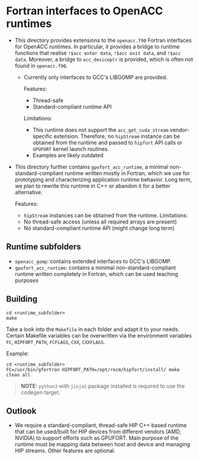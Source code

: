 # Fortran interfaces to OpenACC runtimes

* This directory provides extensions to the `openacc.f90` Fortran
  interfaces for OpenACC runtimes.
  In particular, it provides a bridge to runtime functions that
  realise `!$acc enter data`, `!$acc exit data`, and `!$acc data`.
  Moreover, a bridge to `acc_deviceptr` is provided, which
  is often not found in `openacc.f90`.
 
  * Currently only interfaces to GCC's LIBGOMP are provided.

    Features:
    * Thread-safe
    * Standard-compliant runtime API

    Limitations:
    * This runtime does not support the `acc_get_cuda_stream` vendor-specific extension.
      Therefore, no `hipStream` instance can be obtained from the runtime and passed to 
      `hipfort` API calls or `GPUFORT` kernel launch routines.
    * Examples are likely outdated 

* This directory further contains `gpufort_acc_runtime`, a minimal non-standard-compliant runtime written 
  mostly in Fortran, which we use for prototyping and characterizing application runtime behavior. 
  Long term, we plan to rewrite this runtime in C++ or abandon it for a better alternative.
 
  Features:
  * `hipStream` instances can be obtained from the runtime.
  Limitations:
  * No thread-safe access (unless all required arrays are present)
  * No standard-compliant runtime API (might change long term) 

## Runtime subfolders

* `openacc_gomp`: contains extended interfaces to GCC's LIBGOMP.
* `gpufort_acc_runtime`: contains a minimal non-standard-compliant runtime written 
  completely in Fortran, which can be used teaching purposes

## Building

```
cd <runtime_subfolder>
make
```

Take a look into the `Makefile` in each folder and adapt it to your needs.
Certain Makefile variables can be overwritten via the environment variables  
`FC`, `HIPFORT_PATH`, `FCFLAGS`, `CXX`, `CXXFLAGS`.

Example:

```
cd <runtime_subfolder>
FC=/usr/bin/gfortran HIPFORT_PATH=/opt/rocm/hipfort/install/ make clean all
```

> **NOTE:** `python3` with `jinja2` package installed is required to use the codegen target.`

## Outlook

* We require a standard-compliant, thread-safe HIP C++ based runtime that can
  be used/built for HIP devices from different vendors (AMD, NVIDIA) to
  support efforts such as GPUFORT. Main purpose of the runtime must be
  mapping data between host and device and managing HIP streams.
  Other features are optional.
